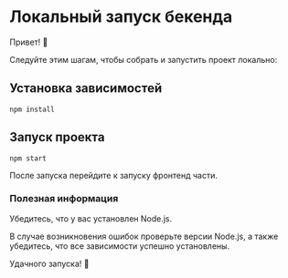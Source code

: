 # Локальный запуск бекенда

Привет! 👋

Следуйте этим шагам, чтобы собрать и запустить проект локально:

## Установка зависимостей
```
npm install
```
## Запуск проекта
```
npm start
```
После запуска перейдите к запуску фронтенд части.

### Полезная информация

Убедитесь, что у вас установлен Node.js.

В случае возникновения ошибок проверьте версии Node.js, а также убедитесь, что все зависимости успешно установлены.

Удачного запуска! 🚀

